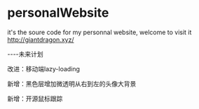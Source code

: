 # personalWebsite
it's the soure code for my personnal website, welcome to visit it http://giantdragon.xyz/


----未来计划

改进：移动端lazy-loading

新增：黑色层增加微透明从右到左的头像大背景



新增：开源鼠标跟踪
